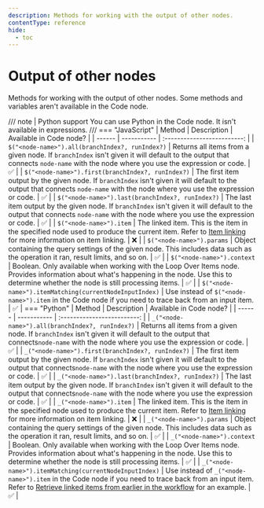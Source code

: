 ```yaml
---
description: Methods for working with the output of other nodes.
contentType: reference
hide:
  - toc
---
```


# Output of other nodes

Methods for working with the output of other nodes. Some methods and variables aren't available in the Code node.

/// note | Python support
You can use Python in the Code node. It isn't available in expressions.
///
=== "JavaScript"
	| Method | Description | Available in Code node? |
	| ------ | ----------- | :-------------------------: |
	| `$("<node-name>").all(branchIndex?, runIndex?)` | Returns all items from a given node. If `branchIndex` isn't given it will default to the output that connects `node-name` with the node where you use the expression or code. | :white_check_mark: |
	| `$("<node-name>").first(branchIndex?, runIndex?)` | The first item output by the given node. If `branchIndex` isn't given it will default to the output that connects `node-name` with the node where you use the expression or code. | :white_check_mark: |
	| `$("<node-name>").last(branchIndex?, runIndex?)` | The last item output by the given node. If `branchIndex` isn't given it will default to the output that connects `node-name` with the node where you use the expression or code. | :white_check_mark: |
	| `$("<node-name>").item` | The linked item. This is the item in the specified node used to produce the current item. Refer to [Item linking](/data/data-mapping/data-item-linking/) for more information on item linking. | :x: |
	| `$("<node-name>").params` | Object containing the query settings of the given node. This includes data such as the operation it ran, result limits, and so on. | :white_check_mark: |
	| `$("<node-name>").context` | Boolean. Only available when working with the Loop Over Items node. Provides information about what's happening in the node. Use this to determine whether the node is still processing items. | :white_check_mark: |
	| `$("<node-name>").itemMatching(currentNodeInputIndex)` | Use instead of `$("<node-name>").item` in the Code node if you need to trace back from an input item. | :white_check_mark: |
=== "Python"
	| Method | Description | Available in Code node? |
	| ------ | ----------- | :-------------------------: |
	| `_("<node-name>").all(branchIndex?, runIndex?)` | Returns all items from a given node. If `branchIndex` isn't given it will default to the output that connects`node-name` with the node where you use the expression or code. | :white_check_mark: |
	| `_("<node-name>").first(branchIndex?, runIndex?)` | The first item output by the given node. If `branchIndex` isn't given it will default to the output that connects`node-name` with the node where you use the expression or code. | :white_check_mark: |
	| `_("<node-name>").last(branchIndex?, runIndex?)` | The last item output by the given node. If `branchIndex` isn't given it will default to the output that connects`node-name` with the node where you use the expression or code. | :white_check_mark: |
	| `_("<node-name>").item` | The linked item. This is the item in the specified node used to produce the current item. Refer to [Item linking](/data/data-mapping/data-item-linking/) for more information on item linking. | :x: |
	| `_("<node-name>").params` | Object containing the query settings of the given node. This includes data such as the operation it ran, result limits, and so on. | :white_check_mark: |
	| `_("<node-name>").context` | Boolean. Only available when working with the Loop Over Items node. Provides information about what's happening in the node. Use this to determine whether the node is still processing items. | :white_check_mark: |
	| `_("<node-name>").itemMatching(currentNodeInputIndex)` | Use instead of `_("<node-name>").item` in the Code node if you need to trace back from an input item. Refer to [Retrieve linked items from earlier in the workflow](/code/cookbook/builtin/itemmatching/) for an example. | :white_check_mark: |
